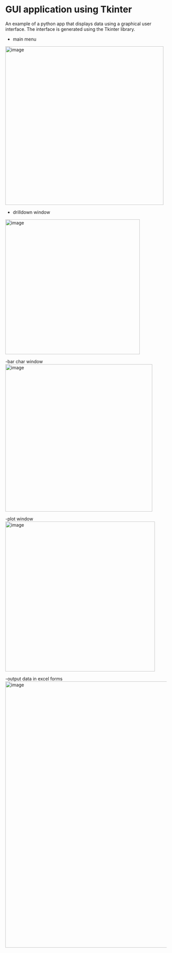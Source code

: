 # GUI application using Tkinter 
An example of a python app that displays data using a graphical user interface. The interface is generated using the Tkinter library.

- main menu
<img width="494" alt="image" src="https://user-images.githubusercontent.com/19918869/176546694-c5a55da8-9113-4842-8502-8e8bf3054cb5.png">

- drilldown window
<img width="420" alt="image" src="https://user-images.githubusercontent.com/19918869/176549858-8e66cb76-b370-4326-948a-db48898777a8.png">

-bar char window
<img width="459" alt="image" src="https://user-images.githubusercontent.com/19918869/176549918-b8729269-6789-4171-bae4-b4d1fd611820.png">

-plot window
<img width="467" alt="image" src="https://user-images.githubusercontent.com/19918869/176549955-b45e31a3-e0dd-4995-95d5-9898f93907c3.png">

-output data in excel forms 
<img width="829" alt="image" src="https://user-images.githubusercontent.com/19918869/176550594-e9885933-da71-45e7-8724-58454008495b.png">
